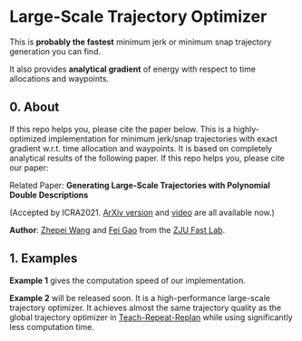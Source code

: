 # Large-Scale Trajectory Optimizer
This is __probably the fastest__ minimum jerk or minimum snap trajectory generation you can find.

It also provides __analytical gradient__ of energy with respect to time allocations and waypoints.

## 0. About
If this repo helps you, please cite the paper below.
This is a highly-optimized implementation for minimum jerk/snap trajectories with exact gradient w.r.t. time allocation and waypoints. It is based on completely analytical results of the following paper. If this repo helps you, please cite our paper:

Related Paper: __Generating Large-Scale Trajectories with Polynomial Double Descriptions__

(Accepted by ICRA2021. [ArXiv version](https://arxiv.org/abs/2011.02662v2) and [video](https://zhepeiwang.github.io/pubs/icra_2021_sub_largescale.mp4) are all available now.)

__Author__: [Zhepei Wang](https://zhepeiwang.github.io/) and [Fei Gao](https://ustfei.com/) from the [ZJU Fast Lab](http://zju-fast.com/).

## 1. Examples

__Example 1__ gives the computation speed of our implementation.

__Example 2__ will be released soon. It is a high-performance large-scale trajectory optimizer. It achieves almost the same trajectory quality as the global trajectory optimizer in [Teach-Repeat-Replan](https://github.com/HKUST-Aerial-Robotics/Teach-Repeat-Replan) while using significantly less computation time.

